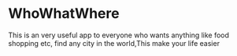 # WhoWhatWhere
This is an very useful app to everyone who wants anything like food shopping etc, find any city in the world,This make your life easier